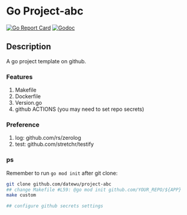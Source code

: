 # Go Project-abc

[![Go Report Card](https://goreportcard.com/badge/github.com/datewu/project-abc?style=flat-square)](https://goreportcard.com/report/github.com/datewu/project-abc)
[![Godoc](http://img.shields.io/badge/go-documentation-blue.svg?style=flat-square)](https://godoc.org/github.com/datewu/project-abc)

## Description
A go project template on github.

### Features
1. Makefile
2. Dockerfile
3. Version.go
4. github ACTIONS (you may need to set repo secrets)

### Preference
1. log: github.com/rs/zerolog
2. test: github.com/stretchr/testify

### ps

Remember to run `go mod init` after git clone:

```bash
git clone github.com/datewu/project-abc
## change Makefile #L59: @go mod init github.com/YOUR_REPO/${APP}
make custom

## configure github secrets settings
``` 
